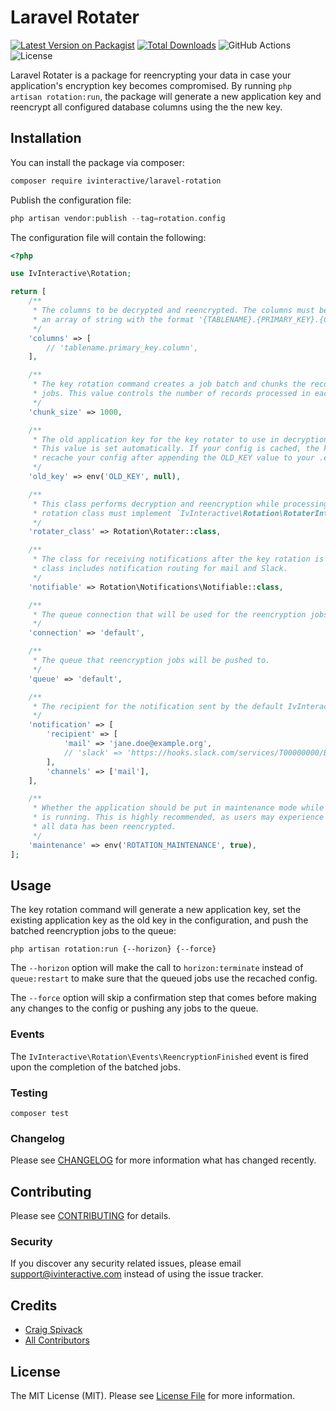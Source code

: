 # Laravel Rotater

[![Latest Version on Packagist](https://img.shields.io/packagist/v/ivinteractive/laravel-rotation.svg)](https://packagist.org/packages/ivinteractive/laravel-rotation)
[![Total Downloads](https://img.shields.io/packagist/dt/ivinteractive/laravel-rotation.svg)](https://packagist.org/packages/ivinteractive/laravel-rotation)
![GitHub Actions](https://github.com/ivinteractive/laravel-rotation/actions/workflows/tests.yml/badge.svg)
![License](https://img.shields.io/packagist/l/ivinteractive/laravel-rotation)

Laravel Rotater is a package for reencrypting your data in case your application's encryption key becomes compromised. By running `php artisan rotation:run`, the package will generate a new application key and reencrypt all configured database columns using the the new key.

## Installation

You can install the package via composer:

```bash
composer require ivinteractive/laravel-rotation
```

Publish the configuration file:

```php
php artisan vendor:publish --tag=rotation.config
```

The configuration file will contain the following:

```php
<?php

use IvInteractive\Rotation;

return [
    /**
     * The columns to be decrypted and reencrypted. The columns must be
     * an array of string with the format '{TABLENAME}.{PRIMARY_KEY}.{COLUMN_NAME}'.
     */
    'columns' => [
        // 'tablename.primary_key.column',
    ],

    /**
     * The key rotation command creates a job batch and chunks the records into separate
     * jobs. This value controls the number of records processed in each job.
     */
    'chunk_size' => 1000,

    /**
     * The old application key for the key rotater to use in decryption of old encrypted values.
     * This value is set automatically. If your config is cached, the key rotation command will
     * recache your config after appending the OLD_KEY value to your .env file.
     */
    'old_key' => env('OLD_KEY', null),

    /**
     * This class performs decryption and reencryption while processing records. A valid
     * rotation class must implement `IvInteractive\Rotation\RotaterInterface`.
     */
    'rotater_class' => Rotation\Rotater::class,

    /**
     * The class for receiving notifications after the key rotation is completed. The base
     * class includes notification routing for mail and Slack.
     */
    'notifiable' => Rotation\Notifications\Notifiable::class,

    /**
     * The queue connection that will be used for the reencryption jobs.
     */
    'connection' => 'default',

    /**
     * The queue that reencryption jobs will be pushed to.
     */
    'queue' => 'default',

    /**
     * The recipient for the notification sent by the default IvInteractive\Rotation|Rotater class.
     */
    'notification' => [
        'recipient' => [
            'mail' => 'jane.doe@example.org',
            // 'slack' => 'https://hooks.slack.com/services/T00000000/B00000000/XXXXXXXXXXXXXXXXXXXXXXXX',
        ],
        'channels' => ['mail'],
    ],

    /**
     * Whether the application should be put in maintenance mode while the reencryption
     * is running. This is highly recommended, as users may experience errors before
     * all data has been reencrypted.
     */
    'maintenance' => env('ROTATION_MAINTENANCE', true),
];
```

## Usage

The key rotation command will generate a new application key, set the existing application key as the old key in the configuration, and push the batched reencryption jobs to the queue:
```
php artisan rotation:run {--horizon} {--force}
```
The `--horizon` option will make the call to `horizon:terminate` instead of `queue:restart` to make sure that the queued jobs use the recached config.

The `--force` option will skip a confirmation step that comes before making any changes to the config or pushing any jobs to the queue.

### Events

The `IvInteractive\Rotation\Events\ReencryptionFinished` event is fired upon the completion of the batched jobs.

### Testing

```
composer test
```

### Changelog

Please see [CHANGELOG](CHANGELOG.md) for more information what has changed recently.

## Contributing

Please see [CONTRIBUTING](CONTRIBUTING.md) for details.

### Security

If you discover any security related issues, please email support@ivinteractive.com instead of using the issue tracker.

## Credits

-   [Craig Spivack](https://github.com/ivinteractive)
-   [All Contributors](../../contributors)

## License

The MIT License (MIT). Please see [License File](LICENSE.md) for more information.